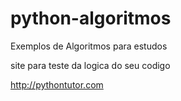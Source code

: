 python-algoritmos
=================

Exemplos de Algoritmos para estudos

site para teste da logica do seu codigo

http://pythontutor.com
